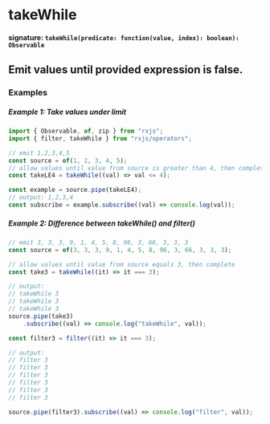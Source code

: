 # takeWhile

#### signature: `takeWhile(predicate: function(value, index): boolean): Observable`

## Emit values until provided expression is false.


### Examples

##### Example 1: Take values under limit


```js
import { Observable, of, zip } from "rxjs";
import { filter, takeWhile } from "rxjs/operators";

// emit 1,2,3,4,5
const source = of(1, 2, 3, 4, 5);
// allow values until value from source is greater than 4, then complete
const takeLE4 = takeWhile((val) => val <= 4);

const example = source.pipe(takeLE4);
// output: 1,2,3,4
const subscribe = example.subscribe((val) => console.log(val));
```

##### Example 2: Difference between takeWhile() and filter()


```js
// emit 3, 3, 3, 9, 1, 4, 5, 8, 96, 3, 66, 3, 3, 3
const source = of(3, 3, 3, 9, 1, 4, 5, 8, 96, 3, 66, 3, 3, 3);

// allow values until value from source equals 3, then complete
const take3 = takeWhile((it) => it === 3);

// output:
// takeWhile 3
// takeWhile 3
// takeWhile 3
source.pipe(take3)
    .subscribe((val) => console.log("takeWhile", val));

const filter3 = filter((it) => it === 3);

// output:
// filter 3
// filter 3
// filter 3
// filter 3
// filter 3
// filter 3

source.pipe(filter3).subscribe((val) => console.log("filter", val));
```
